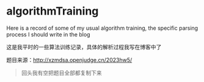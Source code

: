 # algorithmTraining

Here is a record of some of my usual algorithm training, the specific parsing process I should write in the blog

这是我平时的一些算法训练记录，具体的解析过程我写在博客中了

题目来源：http://xzmdsa.openjudge.cn/2023hw5/
> 回头我有空把题目全部都复制下来